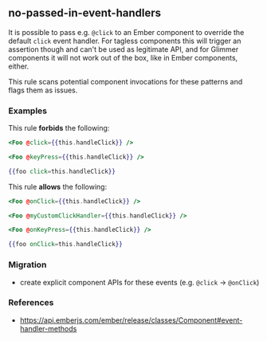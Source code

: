## no-passed-in-event-handlers

It is possible to pass e.g. `@click` to an Ember component to override the
default `click` event handler. For tagless components this will trigger an
assertion though and can't be used as legitimate API, and for Glimmer
components it will not work out of the box, like in Ember components, either.

This rule scans potential component invocations for these patterns and flags
them as issues.

### Examples

This rule **forbids** the following:

```hbs
<Foo @click={{this.handleClick}} />
```

```hbs
<Foo @keyPress={{this.handleClick}} />
```

```hbs
{{foo click=this.handleClick}}
```

This rule **allows** the following:

```hbs
<Foo @onClick={{this.handleClick}} />
```

```hbs
<Foo @myCustomClickHandler={{this.handleClick}} />
```

```hbs
<Foo @onKeyPress={{this.handleClick}} />
```

```hbs
{{foo onClick=this.handleClick}}
```

### Migration

- create explicit component APIs for these events (e.g. `@click` -> `@onClick`)

### References

- https://api.emberjs.com/ember/release/classes/Component#event-handler-methods
